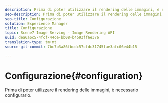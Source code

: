```yaml
---
description: Prima di poter utilizzare il rendering delle immagini, è necessario configurarlo.
seo-description: Prima di poter utilizzare il rendering delle immagini, è necessario configurarlo.
seo-title: Configurazione
solution: Experience Manager
title: Configurazione
topic: Scene7 Image Serving - Image Rendering API
uuid: dea6a6c5-4fcf-44ce-bb08-b4b93ff6e376
translation-type: tm+mt
source-git-commit: 7bc7b3a86fbcdc57cfdc31745fae3afc06e44b15

---
```



# Configurazione{#configuration}

Prima di poter utilizzare il rendering delle immagini, è necessario configurarlo.

